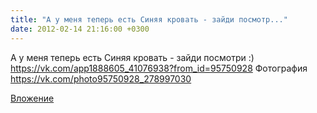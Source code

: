 ```yaml
---
title: "А у меня теперь есть Синяя кровать - зайди посмотр..."
date: 2012-02-14 21:16:00 +0300
---
```


А у меня теперь есть Синяя кровать - зайди посмотри :)
https://vk.com/app1888605_41076938?from_id=95750928
Фотография
https://vk.com/photo95750928_278997030

[Вложение](https://vk.com/photo95750928_278997030)
